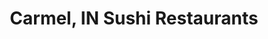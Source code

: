 ---
layout: city
title: Carmel, IN Sushi Restaurants
permalink: /indiana/carmel/
stateAbbr: IN
stateName: Indiana
cityName: Carmel

---